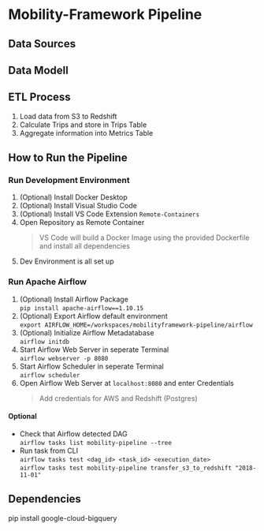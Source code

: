 # Mobility-Framework Pipeline


## Data Sources

## Data Modell

## ETL Process
1. Load data from S3 to Redshift
2. Calculate Trips and store in Trips Table
3. Aggregate information into Metrics Table

## How to Run the Pipeline
### Run Development Environment
1. (Optional) Install Docker Desktop
2. (Optional) Install Visual Studio Code
3. (Optional) Install VS Code Extension `Remote-Containers`
4. Open Repository as Remote Container  
   > VS Code will build a Docker Image using the provided Dockerfile and install all dependencies
5. Dev Environment is all set up 

### Run Apache Airflow
1. (Optional) Install Airflow Package  
   `pip install apache-airflow==1.10.15`
2. (Optional) Export Airflow default environment  
   `export AIRFLOW_HOME=/workspaces/mobilityframework-pipeline/airflow`
3. (Optional) Initialize Airflow Metadatabase  
   `airflow initdb`
4. Start Airflow Web Server in seperate Terminal  
   `airflow webserver -p 8080`
5. Start Airflow Scheduler in seperate Terminal  
   `airflow scheduler`
6. Open Airflow Web Server at `localhost:8080` and enter Credentials  
   > Add credentials for AWS and Redshift (Postgres)
#### Optional
- Check that Airflow detected DAG  
  `airflow tasks list mobility-pipeline --tree`
- Run task from CLI  
  `airflow tasks test <dag_id> <task_id> <execution_date>`  
  `airflow tasks test mobility-pipeline transfer_s3_to_redshift "2018-11-01"`

## Dependencies
pip install google-cloud-bigquery
